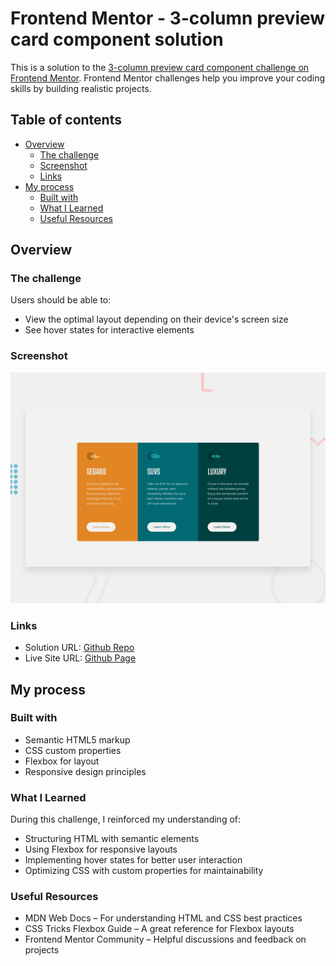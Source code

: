 # Frontend Mentor - 3-column preview card component solution

This is a solution to the [3-column preview card component challenge on Frontend Mentor](https://www.frontendmentor.io/challenges/3column-preview-card-component-pH92eAR2-). Frontend Mentor challenges help you improve your coding skills by building realistic projects.

## Table of contents

- [Overview](#overview)
  - [The challenge](#the-challenge)
  - [Screenshot](#screenshot)
  - [Links](#links)
- [My process](#my-process)
  - [Built with](#built-with)
  - [What I Learned](#what-i-learned)
  - [Useful Resources](#useful-resources)

## Overview

### The challenge

Users should be able to:

- View the optimal layout depending on their device's screen size
- See hover states for interactive elements

### Screenshot

![screenshot](./images/desktop-preview.jpg)

### Links

- Solution URL: [Github Repo](https://github.com/MATBMS/3-column-preview-card-component)
- Live Site URL: [Github Page](https://matbms.github.io/3-column-preview-card-component/)

## My process

### Built with

- Semantic HTML5 markup
- CSS custom properties
- Flexbox for layout
- Responsive design principles

### What I Learned

During this challenge, I reinforced my understanding of:

- Structuring HTML with semantic elements
- Using Flexbox for responsive layouts
- Implementing hover states for better user interaction
- Optimizing CSS with custom properties for maintainability

### Useful Resources

- MDN Web Docs – For understanding HTML and CSS best practices
- CSS Tricks Flexbox Guide – A great reference for Flexbox layouts
- Frontend Mentor Community – Helpful discussions and feedback on projects
